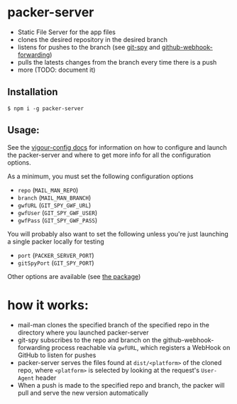 # packer-server

- Static File Server for the app files
- clones the desired repository in the desired branch
- listens for pushes to the branch (see [git-spy](https://github.com/vigour-io/git-spy) and [github-webhook-forwarding](https://github.com/vigour-io/github-webhook-forwarding))
- pulls the latests changes from the branch every time there is a push
- more (TODO: document it)

## Installation
`$ npm i -g packer-server`

## Usage:
See the [vigour-config docs](https://github.com/vigour-io/config#readme) for information on how to configure and launch the packer-server and where to get more info for all the configuration options.

As a minimum, you must set the following configuration options

- `repo` (`MAIL_MAN_REPO`)
- `branch` (`MAIL_MAN_BRANCH`)
- `gwfURL` (`GIT_SPY_GWF_URL`)
- `gwfUser` (`GIT_SPY_GWF_USER`)
- `gwfPass` (`GIT_SPY_GWF_PASS`)

You will probably also want to set the following unless you're just launching a single packer locally for testing

- `port` (`PACKER_SERVER_PORT`)
- `gitSpyPort` (`GIT_SPY_PORT`)

Other options are available (see [the package](package.json))

# how it works:
- mail-man clones the specified branch of the specified repo in the directory where you launched packer-server
- git-spy subscribes to the repo and branch on the github-webhook-forwarding process reachable via `gwfURL`, which registers a WebHook on GitHub to listen for pushes
- packer-server serves the files found at `dist/<platform>` of the cloned repo, where `<platform>` is selected by looking at the request's `User-Agent` header
- When a push is made to the specified repo and branch, the packer will pull and serve the new version automatically
